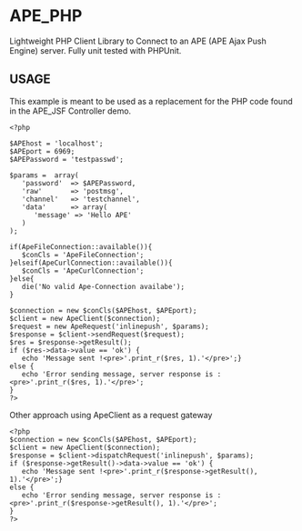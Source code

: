 APE_PHP
==============

Lightweight PHP Client Library to Connect to an APE (APE Ajax Push Engine) server.
Fully unit tested with PHPUnit.

USAGE
------------------------

This example is meant to be used as a replacement for the PHP code
found in the APE_JSF Controller demo.

    <?php

    $APEhost = 'localhost';
    $APEport = 6969;
    $APEPassword = 'testpasswd';

    $params =  array( 
       'password'  => $APEPassword, 
       'raw'       => 'postmsg', 
       'channel'   => 'testchannel', 
       'data'      => array( 
          'message' => 'Hello APE' 
       ) 
    );

    if(ApeFileConnection::available()){
       $conCls = 'ApeFileConnection';
    }elseif(ApeCurlConnection::available()){
       $conCls = 'ApeCurlConnection';
    }else{
       die('No valid Ape-Connection availabe');	
    }

    $connection = new $conCls($APEhost, $APEport);
    $client = new ApeClient($connection);
    $request = new ApeRequest('inlinepush', $params);
    $response = $client->sendRequest($request);
    $res = $response->getResult();
    if ($res->data->value == 'ok') {
       echo 'Message sent !<pre>'.print_r($res, 1).'</pre>';}
    else {
       echo 'Error sending message, server response is : <pre>'.print_r($res, 1).'</pre>';
    }
    ?>

Other approach using ApeClient as a request gateway

    <?php
    $connection = new $conCls($APEhost, $APEport);
    $client = new ApeClient($connection);
    $response = $client->dispatchRequest('inlinepush', $params);
    if ($response->getResult()->data->value == 'ok') {
       echo 'Message sent !<pre>'.print_r($response->getResult(), 1).'</pre>';}
    else {
       echo 'Error sending message, server response is : <pre>'.print_r($response->getResult(), 1).'</pre>';
    }
    ?>
